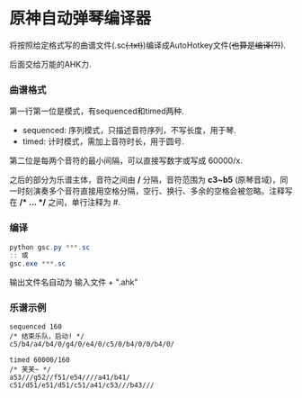 # 原神自动弹琴编译器

将按照给定格式写的曲谱文件(.sc~~(.txt)~~)编译成AutoHotkey文件(~~也算是编译(?)~~).

后面交给万能的AHK力.

### 曲谱格式

第一行第一位是模式，有sequenced和timed两种.

- sequenced: 序列模式，只描述音符序列，不写长度，用于琴.
- timed: 计时模式，需加上音符时长，用于圆号.

第二位是每两个音符的最小间隔，可以直接写数字或写成 60000/x.

之后的部分为乐谱主体，音符之间由 **/** 分隔，音符范围为 **c3~b5** (原琴音域)，同一时刻演奏多个音符直接用空格分隔，空行、换行、多余的空格会被忽略。注释写在 **/\* ... \*/** 之间，单行注释为 #.

### 编译

```powershell
python gsc.py ***.sc
:: 或
gsc.exe ***.sc
```

输出文件名自动为 输入文件 + ".ahk"

### 乐谱示例

``` gsc
sequenced 160
/* 结束乐队，启动! */
c5/b4/a4/b4/0/g4/0/e4/0/c5/0/b4/0/0/b4/0/
```

```gsc
timed 60000/160
/* 芙芙~ */
a53///g52//f51/e54////a41/b41/
c51/d51/e51/d51/c51/a41/c53///b43///
```